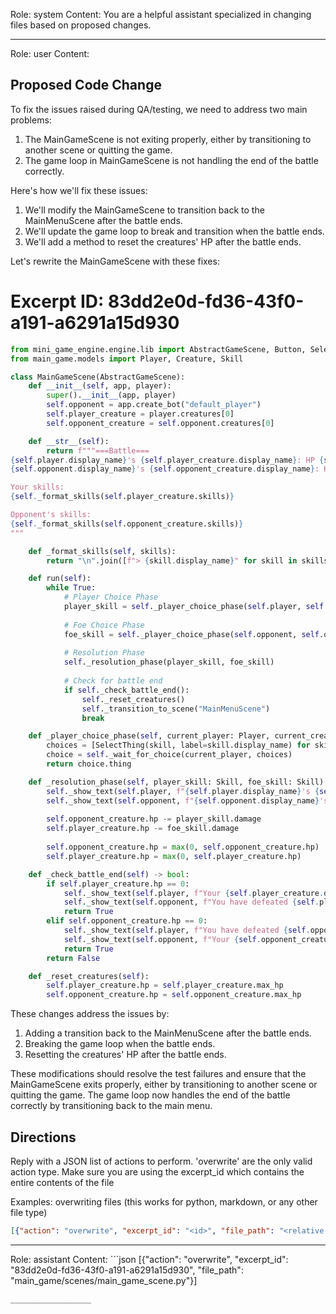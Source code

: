 Role: system
Content: You are a helpful assistant specialized in changing files based on proposed changes.
__________________
Role: user
Content: 
## Proposed Code Change
To fix the issues raised during QA/testing, we need to address two main problems:

1. The MainGameScene is not exiting properly, either by transitioning to another scene or quitting the game.
2. The game loop in MainGameScene is not handling the end of the battle correctly.

Here's how we'll fix these issues:

1. We'll modify the MainGameScene to transition back to the MainMenuScene after the battle ends.
2. We'll update the game loop to break and transition when the battle ends.
3. We'll add a method to reset the creatures' HP after the battle ends.

Let's rewrite the MainGameScene with these fixes:

# Excerpt ID: 83dd2e0d-fd36-43f0-a191-a6291a15d930
```python main_game/scenes/main_game_scene.py
from mini_game_engine.engine.lib import AbstractGameScene, Button, SelectThing
from main_game.models import Player, Creature, Skill

class MainGameScene(AbstractGameScene):
    def __init__(self, app, player):
        super().__init__(app, player)
        self.opponent = app.create_bot("default_player")
        self.player_creature = player.creatures[0]
        self.opponent_creature = self.opponent.creatures[0]

    def __str__(self):
        return f"""===Battle===
{self.player.display_name}'s {self.player_creature.display_name}: HP {self.player_creature.hp}/{self.player_creature.max_hp}
{self.opponent.display_name}'s {self.opponent_creature.display_name}: HP {self.opponent_creature.hp}/{self.opponent_creature.max_hp}

Your skills:
{self._format_skills(self.player_creature.skills)}

Opponent's skills:
{self._format_skills(self.opponent_creature.skills)}
"""

    def _format_skills(self, skills):
        return "\n".join([f"> {skill.display_name}" for skill in skills])

    def run(self):
        while True:
            # Player Choice Phase
            player_skill = self._player_choice_phase(self.player, self.player_creature)
            
            # Foe Choice Phase
            foe_skill = self._player_choice_phase(self.opponent, self.opponent_creature)
            
            # Resolution Phase
            self._resolution_phase(player_skill, foe_skill)
            
            # Check for battle end
            if self._check_battle_end():
                self._reset_creatures()
                self._transition_to_scene("MainMenuScene")
                break

    def _player_choice_phase(self, current_player: Player, current_creature: Creature) -> Skill:
        choices = [SelectThing(skill, label=skill.display_name) for skill in current_creature.skills]
        choice = self._wait_for_choice(current_player, choices)
        return choice.thing

    def _resolution_phase(self, player_skill: Skill, foe_skill: Skill):
        self._show_text(self.player, f"{self.player.display_name}'s {self.player_creature.display_name} uses {player_skill.display_name}!")
        self._show_text(self.opponent, f"{self.opponent.display_name}'s {self.opponent_creature.display_name} uses {foe_skill.display_name}!")
        
        self.opponent_creature.hp -= player_skill.damage
        self.player_creature.hp -= foe_skill.damage
        
        self.opponent_creature.hp = max(0, self.opponent_creature.hp)
        self.player_creature.hp = max(0, self.player_creature.hp)

    def _check_battle_end(self) -> bool:
        if self.player_creature.hp == 0:
            self._show_text(self.player, f"Your {self.player_creature.display_name} has been defeated. You lose!")
            self._show_text(self.opponent, f"You have defeated {self.player.display_name}'s {self.player_creature.display_name}. You win!")
            return True
        elif self.opponent_creature.hp == 0:
            self._show_text(self.player, f"You have defeated {self.opponent.display_name}'s {self.opponent_creature.display_name}. You win!")
            self._show_text(self.opponent, f"Your {self.opponent_creature.display_name} has been defeated. You lose!")
            return True
        return False

    def _reset_creatures(self):
        self.player_creature.hp = self.player_creature.max_hp
        self.opponent_creature.hp = self.opponent_creature.max_hp
```

These changes address the issues by:

1. Adding a transition back to the MainMenuScene after the battle ends.
2. Breaking the game loop when the battle ends.
3. Resetting the creatures' HP after the battle ends.

These modifications should resolve the test failures and ensure that the MainGameScene exits properly, either by transitioning to another scene or quitting the game. The game loop now handles the end of the battle correctly by transitioning back to the main menu.

## Directions
Reply with a JSON list of actions to perform. 'overwrite' are the only valid action type. 
Make sure you are using the excerpt_id which contains the entire contents of the file

Examples:
overwriting files (this works for python, markdown, or any other file type)
```json output_example1
[{"action": "overwrite", "excerpt_id": "<id>", "file_path": "<relative file path>"}]
```

__________________
Role: assistant
Content: ```json
[{"action": "overwrite", "excerpt_id": "83dd2e0d-fd36-43f0-a191-a6291a15d930", "file_path": "main_game/scenes/main_game_scene.py"}]
```
__________________
